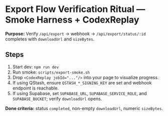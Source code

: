 ﻿# Export Flow Verification Ritual — Smoke Harness + CodexReplay

**Purpose:** Verify `/api/export` → webhook → `/api/export/status/:id` completes with `downloadUrl` and `sizeBytes`.

## Steps
1. Start dev: `npm run dev`
2. Run smoke: `scripts/export-smoke.sh`
3. Drop `<CodexReplay jobId="..."/>` into your page to visualize progress.
4. If using QStash, ensure `QSTASH_*_SIGNING_KEY` are set and webhook endpoint is reachable.
5. If using Supabase, set `SUPABASE_URL`, `SUPABASE_SERVICE_ROLE`, and `SUPABASE_BUCKET`; verify `downloadUrl` opens.

**Done criteria:** status `completed`, non-empty `downloadUrl`, numeric `sizeBytes`.

